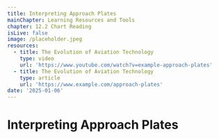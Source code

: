 ```yaml
---
title: Interpreting Approach Plates
mainChapter: Learning Resources and Tools
chapter: 12.2 Chart Reading
isLive: false
image: /placeholder.jpeg
resources:
  - title: The Evolution of Aviation Technology
    type: video
    url: 'https://www.youtube.com/watch?v=example-approach-plates'
  - title: The Evolution of Aviation Technology
    type: article
    url: 'https://www.example.com/approach-plates'
date: '2025-01-06'
---
```


# Interpreting Approach Plates
